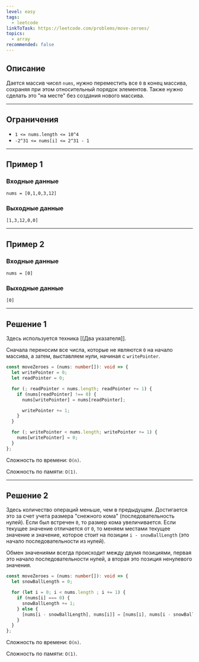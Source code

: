 ```yaml
---
level: easy
tags:
  - leetcode
linkToTask: https://leetcode.com/problems/move-zeroes/
topics:
  - array
recommended: false
---
```

## Описание

Дается массив чисел `nums`, нужно переместить все `0` в конец массива, сохраняя при этом относительный порядок элементов. Также нужно сделать это "на месте" без создания нового массива.

---
## Ограничения

- `1 <= nums.length <= 10^4`
- `-2^31 <= nums[i] <= 2^31 - 1`

---
## Пример 1

### Входные данные

```
nums = [0,1,0,3,12]
```
### Выходные данные

```
[1,3,12,0,0]
```

---
## Пример 2

### Входные данные

```
nums = [0]
```
### Выходные данные

```
[0]
```

---
## Решение 1

Здесь используется техника [[Два указателя]].

Сначала переносим все числа, которые не являются `0` на начало массива, а затем, выставляем нули, начиная с `writePointer`.

```typescript
const moveZeroes = (nums: number[]): void => {
  let writePointer = 0;
  let readPointer = 0;

  for (; readPointer < nums.length; readPointer += 1) {
    if (nums[readPointer] !== 0) {
      nums[writePointer] = nums[readPointer];

      writePointer += 1;
    }
  }

  for (; writePointer < nums.length; writePointer += 1) {
    nums[writePointer] = 0;
  }
};
```

Сложность по времени: `O(n)`.

Сложность по памяти: `O(1)`.

---
## Решение 2

Здесь количество операций меньше, чем в предыдущем. Достигается это за счет учета размера "снежного кома" (последовательность нулей). Если был встречен `0`, то размер кома увеличивается. Если текущее значение отличается от `0`, то меняем местами текущее значение и значение, которое стоит на позиции `i - snowBallLength` (это начало последовательности из нулей).

Обмен значениями всегда происходит между двумя позициями, первая это начало последовательности нулей, а вторая это позиция ненулевого значения. 

```typescript
const moveZeroes = (nums: number[]): void => {
  let snowBallLength = 0;

  for (let i = 0; i < nums.length ; i += 1) {
    if (nums[i] === 0) {
      snowBallLength += 1;
    } else {
      [nums[i - snowBallLength], nums[i]] = [nums[i], nums[i - snowBallLength]];
    }
  }
};
```

Сложность по времени: `O(n)`.

Сложность по памяти: `O(1)`.